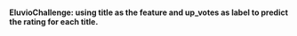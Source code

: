 #### EluvioChallenge: using title as the feature and up_votes as label to predict the rating for each title. 
